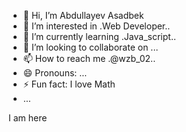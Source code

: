 - 👋 Hi, I’m Abdullayev Asadbek
- 👀 I’m interested in .Web Developer..
- 🌱 I’m currently learning .Java_script..
- 💞️ I’m looking to collaborate on ...
- 📫 How to reach me .@wzb_02..
- 😄 Pronouns: ...
- ⚡ Fun fact: I love Math
- ...

<!---
KHANas02/KHANas02 is a ✨ special ✨ repository because its `README.md` (this file) appears on your GitHub profile.
You can click the Preview link to take a look at your changes.
--->
I am here

